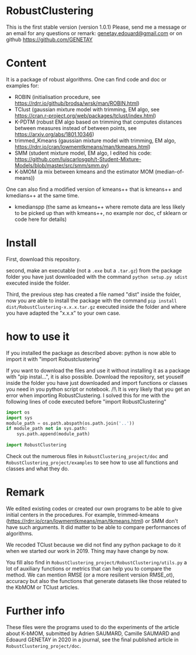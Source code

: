 # RobustClustering

This is the first stable version (version 1.0.1)
Please, send me a message or an email for any questions or remark: genetay.edouard@gmail.com
or on github https://github.com/GENETAY

# Content
It is a package of robust algorithms.
One can find code and doc or examples for:
- ROBIN (initialisation procedure, see https://rdrr.io/github/brodsa/wrsk/man/ROBIN.html)
- TClust (gaussian mixture model with trimming, EM algo, see https://cran.r-project.org/web/packages/tclust/index.html)
- K-PDTM (robust EM algo based on trimming that computes distances between measures instead of between points, see https://arxiv.org/abs/1801.10346)
- trimmed_Kmeans (gaussian mixture model with trimming, EM algo, https://rdrr.io/cran/lowmemtkmeans/man/tkmeans.html)
- SMM (student mixture model, EM algo, I edited his code: https://github.com/luiscarlosgph/t-Student-Mixture-Models/blob/master/src/smm/smm.py)
- K-bMOM (a mix between kmeans and the estimator MOM (median-of-means))

One can also find a modified version of kmeans++ that is kmeans++ and kmedians++ at the same time.
- kmedianspp (the same as kmeans++ where remote data are less likely to be picked up than with kmeans++, no example nor doc, cf sklearn or code here for details)

# Install
First, download this repository.

second, make an executable (not a `.exe` but a `.tar.gz`) from the package folder you have just downloaded with the command `python setup.py sdist` executed inside the folder.

Third, the previous step has created a file named "dist" inside the folder, now you are able to install the package with the command `pip install dist/RobustClustering-x.x.x.tar.gz` executed inside the folder and where you have adapted the "x.x.x" to your own case.

# how to use it
If you installed the package as described above: python is now able to import it with "import Robustclustering"

If you want to download the files and use it without installing it as a package with "pip instal...", it is also possible. Download the repository, set youself inside the folder you have just downloaded and import functions or classes you need in you python script or notebook.
/!\ It is very likely that you get an error when importing RobustClustering. I solved this for me with the following lines of code executed before "import RobustClustering"

```python
import os
import sys
module_path = os.path.abspath(os.path.join('..'))
if module_path not in sys.path:
    sys.path.append(module_path)
   
import RobustClustering
```

Check out the numerous files in `RobustClustering_project/doc` and `RobustClustering_project/examples` to see how to use all functions and classes and what they do.

# Remark
We edited existing codes or created our own programs to be able to give initial centers in the procedures. For example, trimmed-kmeans (https://rdrr.io/cran/lowmemtkmeans/man/tkmeans.html) or SMM don't have such arguments. It did matter to be able to compare performances of algorithms.

We recoded TClust because we did not find any python package to do it when we started our work in 2019. Thing may have change by now.

You fill also find in `RobustClustering_project/RobustClustering/utils.py` a lot of auxiliary functions or metrics that can help you to compare the method. We can mention RMSE (or a more resilient version RMSE_ot), accuracy but also the functions that generate datasets like those related to the KbMOM or TClust  articles.

# Further info
These files were the programs used to do the experiments of the article about K-bMOM, submitted by Adrien SAUMARD, Camille SAUMARD and Edoaurd GENETAY in 2020 in a journal, see the final published article in `RobustClustering_project/doc`.
